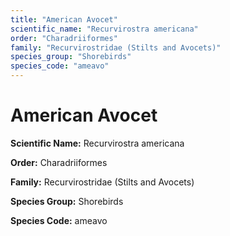 ```yaml
---
title: "American Avocet"
scientific_name: "Recurvirostra americana"
order: "Charadriiformes"
family: "Recurvirostridae (Stilts and Avocets)"
species_group: "Shorebirds"
species_code: "ameavo"
---
```


# American Avocet

**Scientific Name:** Recurvirostra americana

**Order:** Charadriiformes

**Family:** Recurvirostridae (Stilts and Avocets)

**Species Group:** Shorebirds

**Species Code:** ameavo
